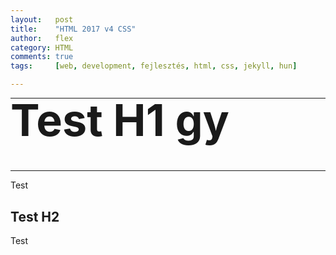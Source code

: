 ```yaml
---
layout:   post
title:    "HTML 2017 v4 CSS"
author:   flex
category: HTML
comments: true
tags:     [web, development, fejlesztés, html, css, jekyll, hun]

---
```


<style type="text/css">
	
	body, p, h1, h2, h3, h4, h5, img, ul, li, div, videocontainer {

		
	}

	h1 {
		font-size: 5em;
		margin-top: 0;
	}

	h2 { 
	
	}

</style>

<hr class="overridemaxwidthboth" style="margin-bottom: -.6em;">

# Test H1 gy

<hr class="overridemaxwidthboth" style="margin-top: -.6em;">

Test

## Test H2

Test